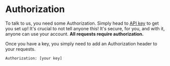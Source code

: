 # Authorization

To talk to us, you need some Authorization. Simply head to [API key](https://memerator.me/api/auth) to get you set up! It's crucial to not tell anyone this! It's secure, for you, and with it, anyone can use your account. **All requests require authorization.**

Once you have a key, you simply need to add an Authorization header to your requests.

`Authorization: [your key]`

